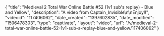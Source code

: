 {
    "title": "Medieval 2 Total War Online Battle #52 (1v1 sub's replay) - Blue and Yellow",
    "description": "A video from Captain_Invisible\n\nEnjoy!!",
    "videoid": "117406062",
    "date_created": "1397602835",
    "date_modified": "1506478303",
    "type": "captivate",
    "layout": "video",
    "url": "\/v\/medieval-2-total-war-online-battle-52-1v1-sub-s-replay-blue-and-yellow\/117406062"
}